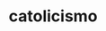# catolicismo
<!DOCTYPE html>
<html lang="pt-BR">
<head>
    <meta charset="UTF-8">
    <meta name="viewport" content="width=device-width, initial-scale=1.0">
    <title>Fé Católica - Portal de Informações</title>
    <script src="https://cdn.tailwindcss.com"></script>
    <style>
        body {
            box-sizing: border-box;
        }
        
        .gradient-bg {
            background: linear-gradient(135deg, #fce7f3 0%, #dbeafe 50%, #fef3c7 100%);
        }
        
        .card-hover {
            transition: all 0.3s ease;
        }
        
        .card-hover:hover {
            transform: translateY(-5px);
            box-shadow: 0 20px 25px -5px rgba(0, 0, 0, 0.1);
        }
        
        .section-active {
            display: block;
        }
        
        .section-hidden {
            display: none;
        }
        
        .nav-active {
            background-color: #fce7f3;
            color: #be185d;
            border-color: #f9a8d4;
        }
        
        @keyframes fadeIn {
            from { opacity: 0; transform: translateY(20px); }
            to { opacity: 1; transform: translateY(0); }
        }
        
        .fade-in {
            animation: fadeIn 0.6s ease-out;
        }
    </style>
</head>
<body class="gradient-bg min-h-full font-serif">
    <!-- Header -->
    <header class="bg-white/80 backdrop-blur-sm shadow-lg sticky top-0 z-50">
        <div class="max-w-6xl mx-auto px-4 py-4">
            <div class="flex items-center justify-between">
                <div class="flex items-center space-x-3">
                    <div class="text-4xl">✝️</div>
                    <div>
                        <h1 class="text-2xl font-bold text-pink-800">Fé Católica</h1>
                        <p class="text-sm text-blue-600">Portal de Informações</p>
                    </div>
                </div>
                <nav class="hidden md:flex space-x-2">
                    <button onclick="showSection('inicio')" class="nav-btn px-4 py-2 rounded-full border-2 border-pink-200 text-pink-700 hover:bg-pink-50 transition-all nav-active" id="nav-inicio">Início</button>
                    <button onclick="showSection('santos')" class="nav-btn px-4 py-2 rounded-full border-2 border-pink-200 text-pink-700 hover:bg-pink-50 transition-all" id="nav-santos">Santos</button>
                    <button onclick="showSection('oracoes')" class="nav-btn px-4 py-2 rounded-full border-2 border-pink-200 text-pink-700 hover:bg-pink-50 transition-all" id="nav-oracoes">Orações</button>
                    <button onclick="showSection('biblia')" class="nav-btn px-4 py-2 rounded-full border-2 border-pink-200 text-pink-700 hover:bg-pink-50 transition-all" id="nav-biblia">Bíblia</button>
                    <button onclick="showSection('simbolos')" class="nav-btn px-4 py-2 rounded-full border-2 border-pink-200 text-pink-700 hover:bg-pink-50 transition-all" id="nav-simbolos">Símbolos</button>
                    <button onclick="showSection('historia')" class="nav-btn px-4 py-2 rounded-full border-2 border-pink-200 text-pink-700 hover:bg-pink-50 transition-all" id="nav-historia">História</button>
                </nav>
            </div>
        </div>
    </header>

    <!-- Mobile Navigation -->
    <div class="md:hidden bg-white/90 backdrop-blur-sm border-b border-pink-200">
        <div class="flex overflow-x-auto px-4 py-2 space-x-2">
            <button onclick="showSection('inicio')" class="nav-btn flex-shrink-0 px-3 py-1 rounded-full border border-pink-200 text-pink-700 text-sm nav-active" id="nav-inicio-mobile">Início</button>
            <button onclick="showSection('santos')" class="nav-btn flex-shrink-0 px-3 py-1 rounded-full border border-pink-200 text-pink-700 text-sm" id="nav-santos-mobile">Santos</button>
            <button onclick="showSection('oracoes')" class="nav-btn flex-shrink-0 px-3 py-1 rounded-full border border-pink-200 text-pink-700 text-sm" id="nav-oracoes-mobile">Orações</button>
            <button onclick="showSection('biblia')" class="nav-btn flex-shrink-0 px-3 py-1 rounded-full border border-pink-200 text-pink-700 text-sm" id="nav-biblia-mobile">Bíblia</button>
            <button onclick="showSection('simbolos')" class="nav-btn flex-shrink-0 px-3 py-1 rounded-full border border-pink-200 text-pink-700 text-sm" id="nav-simbolos-mobile">Símbolos</button>
            <button onclick="showSection('historia')" class="nav-btn flex-shrink-0 px-3 py-1 rounded-full border border-pink-200 text-pink-700 text-sm" id="nav-historia-mobile">História</button>
        </div>
    </div>

    <!-- Main Content -->
    <main class="max-w-6xl mx-auto px-4 py-8">
        
        <!-- Seção Início -->
        <section id="section-inicio" class="section-active fade-in">
            <div class="text-center mb-12">
                <h2 class="text-4xl font-bold text-pink-800 mb-4">Bem-vindos à Fé Católica</h2>
                <p class="text-lg text-blue-700 max-w-3xl mx-auto">Explore a riqueza da tradição católica através de histórias inspiradoras, ensinamentos sagrados e a sabedoria dos santos.</p>
            </div>

            <!-- Cards de Destaque -->
            <div class="grid md:grid-cols-2 lg:grid-cols-3 gap-6 mb-12">
                <div class="bg-white/70 backdrop-blur-sm rounded-2xl p-6 shadow-lg card-hover border border-pink-100">
                    <div class="text-4xl mb-4 text-center">📿</div>
                    <h3 class="text-xl font-bold text-pink-800 mb-3">História da Igreja</h3>
                    <p class="text-blue-700">Descubra os 2000 anos de história da Igreja Católica, desde os apóstolos até os dias atuais.</p>
                </div>
                
                <div class="bg-white/70 backdrop-blur-sm rounded-2xl p-6 shadow-lg card-hover border border-blue-100">
                    <div class="text-4xl mb-4 text-center">⛪</div>
                    <h3 class="text-xl font-bold text-blue-800 mb-3">Sacramentos</h3>
                    <p class="text-pink-700">Os sete sacramentos são sinais visíveis da graça invisível de Deus em nossas vidas.</p>
                </div>
                
                <div class="bg-white/70 backdrop-blur-sm rounded-2xl p-6 shadow-lg card-hover border border-yellow-100">
                    <div class="text-4xl mb-4 text-center">🕊️</div>
                    <h3 class="text-xl font-bold text-yellow-800 mb-3">Espiritualidade</h3>
                    <p class="text-blue-700">Cultive sua vida espiritual através da oração, meditação e contemplação.</p>
                </div>
            </div>

            <!-- Curiosidades -->
            <div class="bg-white/60 backdrop-blur-sm rounded-2xl p-8 shadow-lg border border-pink-100">
                <h3 class="text-2xl font-bold text-pink-800 mb-6 text-center">💡 Curiosidades Católicas</h3>
                <div class="grid md:grid-cols-2 gap-6">
                    <div class="space-y-4">
                        <div class="flex items-start space-x-3">
                            <span class="text-2xl">🌍</span>
                            <div>
                                <h4 class="font-bold text-blue-800">Igreja Universal</h4>
                                <p class="text-sm text-gray-700">A palavra "católica" significa "universal" em grego, representando a missão mundial da Igreja.</p>
                            </div>
                        </div>
                        <div class="flex items-start space-x-3">
                            <span class="text-2xl">📚</span>
                            <div>
                                <h4 class="font-bold text-blue-800">Biblioteca do Vaticano</h4>
                                <p class="text-sm text-gray-700">Possui mais de 1,6 milhão de livros e 80.000 manuscritos antigos.</p>
                            </div>
                        </div>
                    </div>
                    <div class="space-y-4">
                        <div class="flex items-start space-x-3">
                            <span class="text-2xl">🎨</span>
                            <div>
                                <h4 class="font-bold text-blue-800">Arte Sacra</h4>
                                <p class="text-sm text-gray-700">A Igreja foi a maior patrona das artes durante séculos, inspirando obras como a Capela Sistina.</p>
                            </div>
                        </div>
                        <div class="flex items-start space-x-3">
                            <span class="text-2xl">🔔</span>
                            <div>
                                <h4 class="font-bold text-blue-800">Sinos das Igrejas</h4>
                                <p class="text-sm text-gray-700">Tradicionalmente tocam o Angelus três vezes ao dia: 6h, 12h e 18h.</p>
                            </div>
                        </div>
                    </div>
                </div>
            </div>
        </section>

        <!-- Seção Santos -->
        <section id="section-santos" class="section-hidden">
            <div class="text-center mb-8">
                <h2 class="text-4xl font-bold text-pink-800 mb-4">👼 Santos Católicos</h2>
                <p class="text-lg text-blue-700">Conheça a vida e os ensinamentos dos santos que nos inspiram na fé.</p>
            </div>

            <div class="grid md:grid-cols-2 lg:grid-cols-3 gap-6">
                <div class="bg-gradient-to-br from-pink-100 to-rose-200 rounded-2xl p-6 shadow-lg card-hover border-2 border-pink-300">
                    <div class="text-center mb-4">
                        <div class="text-5xl mb-2">🌹</div>
                        <h3 class="text-xl font-bold text-pink-800">Santa Teresinha</h3>
                        <p class="text-sm text-rose-600">Doutora da Igreja</p>
                    </div>
                    <p class="text-sm text-gray-700 mb-4">"Quero passar meu céu fazendo o bem na terra." Conhecida pelo "Pequeno Caminho" de confiança e abandono em Deus.</p>
                    <div class="text-xs text-pink-700">
                        <strong>Festa:</strong> 1º de outubro<br>
                        <strong>Padroeira:</strong> Missões e França
                    </div>
                </div>

                <div class="bg-gradient-to-br from-blue-100 to-indigo-200 rounded-2xl p-6 shadow-lg card-hover border-2 border-blue-300">
                    <div class="text-center mb-4">
                        <div class="text-5xl mb-2">⚔️</div>
                        <h3 class="text-xl font-bold text-blue-800">São Miguel Arcanjo</h3>
                        <p class="text-sm text-indigo-600">Príncipe dos Anjos</p>
                    </div>
                    <p class="text-sm text-gray-700 mb-4">"Quem como Deus?" Defensor contra o mal e protetor da Igreja. Líder dos exércitos celestiais.</p>
                    <div class="text-xs text-blue-700">
                        <strong>Festa:</strong> 29 de setembro<br>
                        <strong>Padroeiro:</strong> Policiais e militares
                    </div>
                </div>

                <div class="bg-gradient-to-br from-yellow-100 to-amber-200 rounded-2xl p-6 shadow-lg card-hover border-2 border-yellow-300">
                    <div class="text-center mb-4">
                        <div class="text-5xl mb-2">🕊️</div>
                        <h3 class="text-xl font-bold text-yellow-800">São Francisco</h3>
                        <p class="text-sm text-amber-600">de Assis</p>
                    </div>
                    <p class="text-sm text-gray-700 mb-4">Fundador dos franciscanos, amante da natureza e da pobreza evangélica. Recebeu os estigmas de Cristo.</p>
                    <div class="text-xs text-yellow-700">
                        <strong>Festa:</strong> 4 de outubro<br>
                        <strong>Padroeiro:</strong> Ecologia e animais
                    </div>
                </div>

                <div class="bg-gradient-to-br from-purple-100 to-violet-200 rounded-2xl p-6 shadow-lg card-hover border-2 border-purple-300">
                    <div class="text-center mb-4">
                        <div class="text-5xl mb-2">💙</div>
                        <h3 class="text-xl font-bold text-purple-800">Nossa Senhora</h3>
                        <p class="text-sm text-violet-600">Aparecida</p>
                    </div>
                    <p class="text-sm text-gray-700 mb-4">Padroeira do Brasil, encontrada por pescadores no Rio Paraíba em 1717. Símbolo de fé e proteção maternal.</p>
                    <div class="text-xs text-purple-700">
                        <strong>Festa:</strong> 12 de outubro<br>
                        <strong>Padroeira:</strong> Brasil
                    </div>
                </div>

                <div class="bg-gradient-to-br from-green-100 to-emerald-200 rounded-2xl p-6 shadow-lg card-hover border-2 border-green-300">
                    <div class="text-center mb-4">
                        <div class="text-5xl mb-2">📖</div>
                        <h3 class="text-xl font-bold text-green-800">Santo Agostinho</h3>
                        <p class="text-sm text-emerald-600">Doutor da Igreja</p>
                    </div>
                    <p class="text-sm text-gray-700 mb-4">"Fizeste-nos para Ti, e inquieto está nosso coração enquanto não repousa em Ti." Grande teólogo e filósofo.</p>
                    <div class="text-xs text-green-700">
                        <strong>Festa:</strong> 28 de agosto<br>
                        <strong>Padroeiro:</strong> Teólogos
                    </div>
                </div>

                <div class="bg-gradient-to-br from-orange-100 to-red-200 rounded-2xl p-6 shadow-lg card-hover border-2 border-orange-300">
                    <div class="text-center mb-4">
                        <div class="text-5xl mb-2">🌟</div>
                        <h3 class="text-xl font-bold text-orange-800">São José</h3>
                        <p class="text-sm text-red-600">Esposo de Maria</p>
                    </div>
                    <p class="text-sm text-gray-700 mb-4">Pai adotivo de Jesus, modelo de pai e trabalhador. Homem justo e obediente à vontade de Deus.</p>
                    <div class="text-xs text-orange-700">
                        <strong>Festa:</strong> 19 de março<br>
                        <strong>Padroeiro:</strong> Trabalhadores e pais
                    </div>
                </div>

                <div class="bg-gradient-to-br from-teal-100 to-cyan-200 rounded-2xl p-6 shadow-lg card-hover border-2 border-teal-300">
                    <div class="text-center mb-4">
                        <div class="text-5xl mb-2">🎭</div>
                        <h3 class="text-xl font-bold text-teal-800">Santa Rita</h3>
                        <p class="text-sm text-cyan-600">das Causas Impossíveis</p>
                    </div>
                    <p class="text-sm text-gray-700 mb-4">Conhecida pelos milagres e intercessão em casos difíceis. Viveu com paciência os sofrimentos conjugais.</p>
                    <div class="text-xs text-teal-700">
                        <strong>Festa:</strong> 22 de maio<br>
                        <strong>Padroeira:</strong> Causas impossíveis
                    </div>
                </div>

                <div class="bg-gradient-to-br from-rose-100 to-pink-200 rounded-2xl p-6 shadow-lg card-hover border-2 border-rose-300">
                    <div class="text-center mb-4">
                        <div class="text-5xl mb-2">⚡</div>
                        <h3 class="text-xl font-bold text-rose-800">Santa Bárbara</h3>
                        <p class="text-sm text-pink-600">Virgem e Mártir</p>
                    </div>
                    <p class="text-sm text-gray-700 mb-4">Mártir cristã que enfrentou a perseguição do próprio pai. Protetora contra raios e tempestades.</p>
                    <div class="text-xs text-rose-700">
                        <strong>Festa:</strong> 4 de dezembro<br>
                        <strong>Padroeira:</strong> Bombeiros e mineiros
                    </div>
                </div>

                <div class="bg-gradient-to-br from-lime-100 to-green-200 rounded-2xl p-6 shadow-lg card-hover border-2 border-lime-300">
                    <div class="text-center mb-4">
                        <div class="text-5xl mb-2">🐺</div>
                        <h3 class="text-xl font-bold text-lime-800">São Francisco</h3>
                        <p class="text-sm text-green-600">de Sales</p>
                    </div>
                    <p class="text-sm text-gray-700 mb-4">Doutor da Igreja, conhecido pela gentileza e paciência. Escreveu sobre a vida devota para leigos.</p>
                    <div class="text-xs text-lime-700">
                        <strong>Festa:</strong> 24 de janeiro<br>
                        <strong>Padroeiro:</strong> Escritores e jornalistas
                    </div>
                </div>

                <div class="bg-gradient-to-br from-indigo-100 to-purple-200 rounded-2xl p-6 shadow-lg card-hover border-2 border-indigo-300">
                    <div class="text-center mb-4">
                        <div class="text-5xl mb-2">🌺</div>
                        <h3 class="text-xl font-bold text-indigo-800">Santa Clara</h3>
                        <p class="text-sm text-purple-600">de Assis</p>
                    </div>
                    <p class="text-sm text-gray-700 mb-4">Fundadora das Clarissas, seguiu o exemplo de São Francisco na pobreza e contemplação.</p>
                    <div class="text-xs text-indigo-700">
                        <strong>Festa:</strong> 11 de agosto<br>
                        <strong>Padroeira:</strong> Televisão e bordadeiras
                    </div>
                </div>

                <div class="bg-gradient-to-br from-fuchsia-100 to-pink-200 rounded-2xl p-6 shadow-lg card-hover border-2 border-fuchsia-300">
                    <div class="text-center mb-4">
                        <div class="text-5xl mb-2">🏥</div>
                        <h3 class="text-xl font-bold text-fuchsia-800">São Camilo</h3>
                        <p class="text-sm text-pink-600">de Lellis</p>
                    </div>
                    <p class="text-sm text-gray-700 mb-4">Fundador dos Camilos, dedicou-se ao cuidado dos enfermos. Reformou a assistência hospitalar.</p>
                    <div class="text-xs text-fuchsia-700">
                        <strong>Festa:</strong> 14 de julho<br>
                        <strong>Padroeiro:</strong> Enfermeiros e hospitais
                    </div>
                </div>

                <div class="bg-gradient-to-br from-sky-100 to-blue-200 rounded-2xl p-6 shadow-lg card-hover border-2 border-sky-300">
                    <div class="text-center mb-4">
                        <div class="text-5xl mb-2">🎵</div>
                        <h3 class="text-xl font-bold text-sky-800">Santa Cecília</h3>
                        <p class="text-sm text-blue-600">Virgem e Mártir</p>
                    </div>
                    <p class="text-sm text-gray-700 mb-4">Mártir romana que cantava para Deus mesmo durante o martírio. Símbolo da música sacra.</p>
                    <div class="text-xs text-sky-700">
                        <strong>Festa:</strong> 22 de novembro<br>
                        <strong>Padroeira:</strong> Músicos e cantores
                    </div>
                </div>
            </div>
        </section>

        <!-- Seção Orações -->
        <section id="section-oracoes" class="section-hidden">
            <div class="text-center mb-8">
                <h2 class="text-4xl font-bold text-pink-800 mb-4">🙏 Orações Católicas</h2>
                <p class="text-lg text-blue-700">Fortaleça sua fé através da oração, diálogo íntimo com Deus.</p>
            </div>

            <div class="grid md:grid-cols-2 gap-6">
                <div class="bg-gradient-to-br from-pink-100 to-rose-200 rounded-2xl p-6 shadow-lg border-2 border-pink-300">
                    <h3 class="text-xl font-bold text-pink-800 mb-4 flex items-center">
                        <span class="text-2xl mr-2">✝️</span>
                        Pai Nosso
                    </h3>
                    <div class="text-gray-700 leading-relaxed">
                        <p class="mb-2">Pai nosso que estais nos céus,</p>
                        <p class="mb-2">santificado seja o vosso nome;</p>
                        <p class="mb-2">venha a nós o vosso reino;</p>
                        <p class="mb-2">seja feita a vossa vontade</p>
                        <p class="mb-2">assim na terra como no céu.</p>
                        <p class="mb-2">O pão nosso de cada dia nos dai hoje;</p>
                        <p class="mb-2">perdoai-nos as nossas ofensas,</p>
                        <p class="mb-2">assim como nós perdoamos</p>
                        <p class="mb-2">a quem nos tem ofendido;</p>
                        <p class="mb-2">e não nos deixeis cair em tentação,</p>
                        <p>mas livrai-nos do mal. Amém.</p>
                    </div>
                </div>

                <div class="bg-gradient-to-br from-blue-100 to-indigo-200 rounded-2xl p-6 shadow-lg border-2 border-blue-300">
                    <h3 class="text-xl font-bold text-blue-800 mb-4 flex items-center">
                        <span class="text-2xl mr-2">🌹</span>
                        Ave Maria
                    </h3>
                    <div class="text-gray-700 leading-relaxed">
                        <p class="mb-2">Ave Maria, cheia de graça,</p>
                        <p class="mb-2">o Senhor é convosco;</p>
                        <p class="mb-2">bendita sois vós entre as mulheres,</p>
                        <p class="mb-2">e bendito é o fruto do vosso ventre, Jesus.</p>
                        <p class="mb-2">Santa Maria, Mãe de Deus,</p>
                        <p class="mb-2">rogai por nós, pecadores,</p>
                        <p>agora e na hora da nossa morte. Amém.</p>
                    </div>
                </div>

                <div class="bg-gradient-to-br from-yellow-100 to-amber-200 rounded-2xl p-6 shadow-lg border-2 border-yellow-300">
                    <h3 class="text-xl font-bold text-yellow-800 mb-4 flex items-center">
                        <span class="text-2xl mr-2">👼</span>
                        Anjo da Guarda
                    </h3>
                    <div class="text-gray-700 leading-relaxed">
                        <p class="mb-2">Santo Anjo do Senhor,</p>
                        <p class="mb-2">meu zeloso guardador,</p>
                        <p class="mb-2">se a ti me confiou</p>
                        <p class="mb-2">a piedade divina,</p>
                        <p class="mb-2">sempre me rege, me guarda,</p>
                        <p class="mb-2">me governa e me ilumina.</p>
                        <p>Amém.</p>
                    </div>
                </div>

                <div class="bg-gradient-to-br from-purple-100 to-violet-200 rounded-2xl p-6 shadow-lg border-2 border-purple-300">
                    <h3 class="text-xl font-bold text-purple-800 mb-4 flex items-center">
                        <span class="text-2xl mr-2">⚔️</span>
                        São Miguel Arcanjo
                    </h3>
                    <div class="text-gray-700 leading-relaxed">
                        <p class="mb-2">São Miguel Arcanjo,</p>
                        <p class="mb-2">defendei-nos no combate,</p>
                        <p class="mb-2">sede o nosso refúgio</p>
                        <p class="mb-2">contra as maldades e ciladas do demônio.</p>
                        <p class="mb-2">Que Deus o repreenda, instantemente o pedimos;</p>
                        <p class="mb-2">e vós, Príncipe da milícia celeste,</p>
                        <p class="mb-2">pelo divino poder,</p>
                        <p>precipitai no inferno a Satanás</p>
                        <p>e aos outros espíritos malignos</p>
                        <p>que andam pelo mundo</p>
                        <p>para a perdição das almas. Amém.</p>
                    </div>
                </div>

                <div class="bg-gradient-to-br from-green-100 to-emerald-200 rounded-2xl p-6 shadow-lg border-2 border-green-300">
                    <h3 class="text-xl font-bold text-green-800 mb-4 flex items-center">
                        <span class="text-2xl mr-2">📿</span>
                        Glória ao Pai
                    </h3>
                    <div class="text-gray-700 leading-relaxed">
                        <p class="mb-2">Glória ao Pai, ao Filho</p>
                        <p class="mb-2">e ao Espírito Santo.</p>
                        <p class="mb-2">Como era no princípio,</p>
                        <p class="mb-2">agora e sempre,</p>
                        <p>pelos séculos dos séculos. Amém.</p>
                    </div>
                </div>

                <div class="bg-gradient-to-br from-orange-100 to-red-200 rounded-2xl p-6 shadow-lg border-2 border-orange-300">
                    <h3 class="text-xl font-bold text-orange-800 mb-4 flex items-center">
                        <span class="text-2xl mr-2">🕊️</span>
                        Vem, Espírito Santo
                    </h3>
                    <div class="text-gray-700 leading-relaxed">
                        <p class="mb-2">Vem, Espírito Santo,</p>
                        <p class="mb-2">enchei os corações dos vossos fiéis</p>
                        <p class="mb-2">e acendei neles o fogo do vosso amor.</p>
                        <p class="mb-2">Enviai o vosso Espírito</p>
                        <p class="mb-2">e tudo será criado,</p>
                        <p>e renovareis a face da terra.</p>
                    </div>
                </div>

                <div class="bg-gradient-to-br from-teal-100 to-cyan-200 rounded-2xl p-6 shadow-lg border-2 border-teal-300">
                    <h3 class="text-xl font-bold text-teal-800 mb-4 flex items-center">
                        <span class="text-2xl mr-2">🌟</span>
                        Salve Rainha
                    </h3>
                    <div class="text-gray-700 leading-relaxed">
                        <p class="mb-2">Salve, Rainha, Mãe de misericórdia,</p>
                        <p class="mb-2">vida, doçura e esperança nossa, salve!</p>
                        <p class="mb-2">A vós bradamos, os degredados</p>
                        <p class="mb-2">filhos de Eva;</p>
                        <p class="mb-2">a vós suspiramos, gemendo e chorando</p>
                        <p class="mb-2">neste vale de lágrimas.</p>
                        <p class="mb-2">Eia, pois, advogada nossa,</p>
                        <p>esses vossos olhos misericordiosos</p>
                        <p>a nós volvei.</p>
                    </div>
                </div>

                <div class="bg-gradient-to-br from-rose-100 to-pink-200 rounded-2xl p-6 shadow-lg border-2 border-rose-300">
                    <h3 class="text-xl font-bold text-rose-800 mb-4 flex items-center">
                        <span class="text-2xl mr-2">🙏</span>
                        Oração de São Francisco
                    </h3>
                    <div class="text-gray-700 leading-relaxed">
                        <p class="mb-2">Senhor, fazei-me instrumento</p>
                        <p class="mb-2">da vossa paz.</p>
                        <p class="mb-2">Onde houver ódio, que eu leve o amor;</p>
                        <p class="mb-2">onde houver ofensa, que eu leve o perdão;</p>
                        <p class="mb-2">onde houver discórdia, que eu leve a união;</p>
                        <p class="mb-2">onde houver dúvida, que eu leve a fé;</p>
                        <p class="mb-2">onde houver erro, que eu leve a verdade;</p>
                        <p>onde houver desespero, que eu leve a esperança.</p>
                    </div>
                </div>

                <div class="bg-gradient-to-br from-lime-100 to-green-200 rounded-2xl p-6 shadow-lg border-2 border-lime-300">
                    <h3 class="text-xl font-bold text-lime-800 mb-4 flex items-center">
                        <span class="text-2xl mr-2">💒</span>
                        Angelus
                    </h3>
                    <div class="text-gray-700 leading-relaxed">
                        <p class="mb-2">O Anjo do Senhor anunciou a Maria</p>
                        <p class="mb-2">e ela concebeu do Espírito Santo.</p>
                        <p class="mb-2 italic">Ave Maria...</p>
                        <p class="mb-2">Eis aqui a serva do Senhor,</p>
                        <p class="mb-2">faça-se em mim segundo a vossa palavra.</p>
                        <p class="mb-2 italic">Ave Maria...</p>
                        <p class="mb-2">E o Verbo se fez carne</p>
                        <p class="mb-2">e habitou entre nós.</p>
                        <p class="italic">Ave Maria...</p>
                    </div>
                </div>

                <div class="bg-gradient-to-br from-indigo-100 to-purple-200 rounded-2xl p-6 shadow-lg border-2 border-indigo-300">
                    <h3 class="text-xl font-bold text-indigo-800 mb-4 flex items-center">
                        <span class="text-2xl mr-2">❤️</span>
                        Ato de Contrição
                    </h3>
                    <div class="text-gray-700 leading-relaxed">
                        <p class="mb-2">Meu Deus, eu me arrependo</p>
                        <p class="mb-2">de todo o coração</p>
                        <p class="mb-2">de vos ter ofendido,</p>
                        <p class="mb-2">porque sois infinitamente bom</p>
                        <p class="mb-2">e amável,</p>
                        <p class="mb-2">e o pecado vos desagrada.</p>
                        <p class="mb-2">Proponho firmemente,</p>
                        <p class="mb-2">com o auxílio da vossa graça,</p>
                        <p>nunca mais vos ofender</p>
                        <p>e fugir das ocasiões de pecado.</p>
                    </div>
                </div>

                <div class="bg-gradient-to-br from-fuchsia-100 to-pink-200 rounded-2xl p-6 shadow-lg border-2 border-fuchsia-300">
                    <h3 class="text-xl font-bold text-fuchsia-800 mb-4 flex items-center">
                        <span class="text-2xl mr-2">🌅</span>
                        Oração da Manhã
                    </h3>
                    <div class="text-gray-700 leading-relaxed">
                        <p class="mb-2">Meu Deus, eu vos ofereço</p>
                        <p class="mb-2">todas as orações, obras,</p>
                        <p class="mb-2">alegrias e sofrimentos</p>
                        <p class="mb-2">deste dia,</p>
                        <p class="mb-2">em união com o Sagrado Coração</p>
                        <p class="mb-2">de Jesus,</p>
                        <p class="mb-2">pelas intenções</p>
                        <p>do Imaculado Coração de Maria.</p>
                    </div>
                </div>
            </div>
        </section>

        <!-- Seção Bíblia -->
        <section id="section-biblia" class="section-hidden">
            <div class="text-center mb-8">
                <h2 class="text-4xl font-bold text-pink-800 mb-4">📖 Sagradas Escrituras</h2>
                <p class="text-lg text-blue-700">Explore passagens bíblicas e histórias que iluminam nossa fé.</p>
            </div>

            <div class="space-y-6">
                <div class="bg-white/70 backdrop-blur-sm rounded-2xl p-6 shadow-lg border border-pink-100">
                    <h3 class="text-xl font-bold text-pink-800 mb-4">✨ Passagens Inspiradoras</h3>
                    <div class="grid md:grid-cols-2 gap-6">
                        <div class="bg-pink-50/50 rounded-lg p-4">
                            <h4 class="font-bold text-blue-800 mb-2">João 3:16</h4>
                            <p class="text-gray-700 italic mb-2">"Porque Deus amou o mundo de tal maneira que deu o seu Filho unigênito, para que todo aquele que nele crê não pereça, mas tenha a vida eterna."</p>
                            <p class="text-xs text-blue-600">O amor incondicional de Deus pela humanidade</p>
                        </div>
                        <div class="bg-blue-50/50 rounded-lg p-4">
                            <h4 class="font-bold text-pink-800 mb-2">Salmo 23:1</h4>
                            <p class="text-gray-700 italic mb-2">"O Senhor é o meu pastor; nada me faltará."</p>
                            <p class="text-xs text-pink-600">Confiança na providência divina</p>
                        </div>
                        <div class="bg-yellow-50/50 rounded-lg p-4">
                            <h4 class="font-bold text-yellow-800 mb-2">Mateus 5:8</h4>
                            <p class="text-gray-700 italic mb-2">"Bem-aventurados os limpos de coração, porque eles verão a Deus."</p>
                            <p class="text-xs text-yellow-600">A pureza como caminho para Deus</p>
                        </div>
                        <div class="bg-pink-50/50 rounded-lg p-4">
                            <h4 class="font-bold text-blue-800 mb-2">1 Coríntios 13:13</h4>
                            <p class="text-gray-700 italic mb-2">"Agora, pois, permanecem a fé, a esperança e o amor, estes três; mas o maior destes é o amor."</p>
                            <p class="text-xs text-blue-600">As virtudes teologais</p>
                        </div>
                    </div>
                </div>

                <div class="bg-white/70 backdrop-blur-sm rounded-2xl p-6 shadow-lg border border-blue-100">
                    <h3 class="text-xl font-bold text-blue-800 mb-4">📚 Histórias Bíblicas</h3>
                    <div class="space-y-4">
                        <div class="border-l-4 border-pink-300 pl-4">
                            <h4 class="font-bold text-pink-800">🌊 Noé e a Arca</h4>
                            <p class="text-sm text-gray-700">Deus escolheu Noé, homem justo, para salvar a humanidade e os animais do dilúvio. A arca representa a salvação divina e a nova aliança com a humanidade.</p>
                        </div>
                        <div class="border-l-4 border-blue-300 pl-4">
                            <h4 class="font-bold text-blue-800">⭐ O Nascimento de Jesus</h4>
                            <p class="text-sm text-gray-700">Em Belém, Maria deu à luz Jesus, o Salvador. Os anjos anunciaram aos pastores, e os magos seguiram a estrela. Deus se fez homem para nossa salvação.</p>
                        </div>
                        <div class="border-l-4 border-yellow-300 pl-4">
                            <h4 class="font-bold text-yellow-800">🍞 Multiplicação dos Pães</h4>
                            <p class="text-sm text-gray-700">Jesus alimentou cinco mil pessoas com apenas cinco pães e dois peixes, demonstrando seu poder divino e cuidado pelos necessitados.</p>
                        </div>
                        <div class="border-l-4 border-pink-300 pl-4">
                            <h4 class="font-bold text-pink-800">🌅 A Ressurreição</h4>
                            <p class="text-sm text-gray-700">No terceiro dia após sua morte, Jesus ressuscitou, vencendo a morte e abrindo as portas do céu para toda a humanidade.</p>
                        </div>
                    </div>
                </div>
            </div>
        </section>

        <!-- Seção Símbolos -->
        <section id="section-simbolos" class="section-hidden">
            <div class="text-center mb-8">
                <h2 class="text-4xl font-bold text-pink-800 mb-4">🔯 Símbolos Católicos</h2>
                <p class="text-lg text-blue-700">Descubra o significado dos símbolos sagrados da nossa fé.</p>
            </div>

            <div class="grid md:grid-cols-2 lg:grid-cols-3 gap-6">
                <div class="bg-gradient-to-br from-pink-100 to-rose-200 rounded-2xl p-6 shadow-lg card-hover border-2 border-pink-300">
                    <div class="text-center mb-4">
                        <svg class="w-16 h-16 mx-auto text-pink-600" fill="currentColor" viewBox="0 0 24 24">
                            <path d="M12 2L13.09 8.26L20 9L13.09 9.74L12 16L10.91 9.74L4 9L10.91 8.26L12 2Z"/>
                            <path d="M12 8L12.5 10.5L15 11L12.5 11.5L12 14L11.5 11.5L9 11L11.5 10.5L12 8Z"/>
                        </svg>
                        <h3 class="text-lg font-bold text-pink-800 mt-2">Cruz</h3>
                    </div>
                    <p class="text-sm text-gray-700 text-center">Símbolo principal do cristianismo, representa o sacrifício de Jesus pela humanidade e nossa redenção.</p>
                </div>

                <div class="bg-gradient-to-br from-blue-100 to-indigo-200 rounded-2xl p-6 shadow-lg card-hover border-2 border-blue-300">
                    <div class="text-center mb-4">
                        <svg class="w-16 h-16 mx-auto text-blue-600" fill="currentColor" viewBox="0 0 24 24">
                            <path d="M12 2C13.1 2 14 2.9 14 4C14 5.1 13.1 6 12 6C10.9 6 10 5.1 10 4C10 2.9 10.9 2 12 2ZM21 9V7L15 1L9 7V9C9 10.1 9.9 11 11 11V22H13V11C14.1 11 15 10.1 15 9Z"/>
                        </svg>
                        <h3 class="text-lg font-bold text-blue-800 mt-2">Cálice</h3>
                    </div>
                    <p class="text-sm text-gray-700 text-center">Usado na Eucaristia, contém o vinho consagrado que se torna o Sangue de Cristo durante a Missa.</p>
                </div>

                <div class="bg-gradient-to-br from-yellow-100 to-amber-200 rounded-2xl p-6 shadow-lg card-hover border-2 border-yellow-300">
                    <div class="text-center mb-4">
                        <svg class="w-16 h-16 mx-auto text-yellow-600" fill="currentColor" viewBox="0 0 24 24">
                            <path d="M12 2L15.09 8.26L22 9.27L17 14.14L18.18 21.02L12 17.77L5.82 21.02L7 14.14L2 9.27L8.91 8.26L12 2Z"/>
                        </svg>
                        <h3 class="text-lg font-bold text-yellow-800 mt-2">Estrela</h3>
                    </div>
                    <p class="text-sm text-gray-700 text-center">Representa a luz de Cristo e a estrela de Belém que guiou os Reis Magos até o Menino Jesus.</p>
                </div>

                <div class="bg-gradient-to-br from-purple-100 to-violet-200 rounded-2xl p-6 shadow-lg card-hover border-2 border-purple-300">
                    <div class="text-center mb-4">
                        <svg class="w-16 h-16 mx-auto text-purple-600" fill="currentColor" viewBox="0 0 24 24">
                            <path d="M12 21.35L10.55 20.03C5.4 15.36 2 12.27 2 8.5C2 5.41 4.42 3 7.5 3C9.24 3 10.91 3.81 12 5.08C13.09 3.81 14.76 3 16.5 3C19.58 3 22 5.41 22 8.5C22 12.27 18.6 15.36 13.45 20.03L12 21.35Z"/>
                        </svg>
                        <h3 class="text-lg font-bold text-purple-800 mt-2">Sagrado Coração</h3>
                    </div>
                    <p class="text-sm text-gray-700 text-center">Representa o amor infinito de Jesus pela humanidade e sua misericórdia sem limites.</p>
                </div>

                <div class="bg-gradient-to-br from-green-100 to-emerald-200 rounded-2xl p-6 shadow-lg card-hover border-2 border-green-300">
                    <div class="text-center mb-4">
                        <svg class="w-16 h-16 mx-auto text-green-600" fill="currentColor" viewBox="0 0 24 24">
                            <path d="M12 2C6.48 2 2 6.48 2 12S6.48 22 12 22 22 17.52 22 12 17.52 2 12 2ZM12 20C7.59 20 4 16.41 4 12S7.59 4 12 4 20 7.59 20 12 16.41 20 12 20ZM12 6C8.69 6 6 8.69 6 12S8.69 18 12 18 18 15.31 18 12 15.31 6 12 6Z"/>
                        </svg>
                        <h3 class="text-lg font-bold text-green-800 mt-2">Peixe (Ictus)</h3>
                    </div>
                    <p class="text-sm text-gray-700 text-center">Símbolo dos primeiros cristãos. Em grego, forma o acróstico "Jesus Cristo, Filho de Deus, Salvador".</p>
                </div>

                <div class="bg-gradient-to-br from-orange-100 to-red-200 rounded-2xl p-6 shadow-lg card-hover border-2 border-orange-300">
                    <div class="text-center mb-4">
                        <svg class="w-16 h-16 mx-auto text-orange-600" fill="currentColor" viewBox="0 0 24 24">
                            <path d="M9 2V8H7V10H9V14C9 15.1 9.9 16 11 16H13C14.1 16 15 15.1 15 14V10H17V8H15V2H9ZM11 4H13V8H11V4ZM11 10H13V14H11V10ZM5 18V20H19V18H5Z"/>
                        </svg>
                        <h3 class="text-lg font-bold text-orange-800 mt-2">Vela</h3>
                    </div>
                    <p class="text-sm text-gray-700 text-center">Simboliza a luz de Cristo, a oração que se eleva a Deus e a presença do Espírito Santo.</p>
                </div>

                <div class="bg-gradient-to-br from-teal-100 to-cyan-200 rounded-2xl p-6 shadow-lg card-hover border-2 border-teal-300">
                    <div class="text-center mb-4">
                        <div class="text-5xl mb-2">🕊️</div>
                        <h3 class="text-lg font-bold text-teal-800 mt-2">Pomba</h3>
                    </div>
                    <p class="text-sm text-gray-700 text-center">Representa o Espírito Santo, a paz divina e a pureza. Apareceu no batismo de Jesus.</p>
                </div>

                <div class="bg-gradient-to-br from-rose-100 to-pink-200 rounded-2xl p-6 shadow-lg card-hover border-2 border-rose-300">
                    <div class="text-center mb-4">
                        <div class="text-5xl mb-2">🍞</div>
                        <h3 class="text-lg font-bold text-rose-800 mt-2">Pão</h3>
                    </div>
                    <p class="text-sm text-gray-700 text-center">Símbolo da Eucaristia, representa o Corpo de Cristo e o alimento espiritual da alma.</p>
                </div>

                <div class="bg-gradient-to-br from-lime-100 to-green-200 rounded-2xl p-6 shadow-lg card-hover border-2 border-lime-300">
                    <div class="text-center mb-4">
                        <div class="text-5xl mb-2">🍇</div>
                        <h3 class="text-lg font-bold text-lime-800 mt-2">Uva/Vinho</h3>
                    </div>
                    <p class="text-sm text-gray-700 text-center">Representa o Sangue de Cristo na Eucaristia. Jesus disse: "Eu sou a videira verdadeira".</p>
                </div>

                <div class="bg-gradient-to-br from-indigo-100 to-purple-200 rounded-2xl p-6 shadow-lg card-hover border-2 border-indigo-300">
                    <div class="text-center mb-4">
                        <div class="text-5xl mb-2">🌿</div>
                        <h3 class="text-lg font-bold text-indigo-800 mt-2">Ramo de Oliveira</h3>
                    </div>
                    <p class="text-sm text-gray-700 text-center">Símbolo da paz e reconciliação com Deus. Usado no Domingo de Ramos.</p>
                </div>

                <div class="bg-gradient-to-br from-fuchsia-100 to-pink-200 rounded-2xl p-6 shadow-lg card-hover border-2 border-fuchsia-300">
                    <div class="text-center mb-4">
                        <div class="text-5xl mb-2">⚓</div>
                        <h3 class="text-lg font-bold text-fuchsia-800 mt-2">Âncora</h3>
                    </div>
                    <p class="text-sm text-gray-700 text-center">Representa a esperança cristã e a firmeza da fé. Símbolo dos primeiros cristãos.</p>
                </div>

                <div class="bg-gradient-to-br from-sky-100 to-blue-200 rounded-2xl p-6 shadow-lg card-hover border-2 border-sky-300">
                    <div class="text-center mb-4">
                        <div class="text-5xl mb-2">🐑</div>
                        <h3 class="text-lg font-bold text-sky-800 mt-2">Cordeiro</h3>
                    </div>
                    <p class="text-sm text-gray-700 text-center">Representa Jesus como "Cordeiro de Deus" que tira o pecado do mundo.</p>
                </div>

                <div class="bg-gradient-to-br from-emerald-100 to-teal-200 rounded-2xl p-6 shadow-lg card-hover border-2 border-emerald-300">
                    <div class="text-center mb-4">
                        <div class="text-5xl mb-2">🌹</div>
                        <h3 class="text-lg font-bold text-emerald-800 mt-2">Rosa</h3>
                    </div>
                    <p class="text-sm text-gray-700 text-center">Símbolo de Nossa Senhora, especialmente como "Rosa Mística". Representa pureza e amor.</p>
                </div>

                <div class="bg-gradient-to-br from-violet-100 to-purple-200 rounded-2xl p-6 shadow-lg card-hover border-2 border-violet-300">
                    <div class="text-center mb-4">
                        <div class="text-5xl mb-2">👑</div>
                        <h3 class="text-lg font-bold text-violet-800 mt-2">Coroa</h3>
                    </div>
                    <p class="text-sm text-gray-700 text-center">Representa a realeza de Cristo e a coroa de glória dos santos no céu.</p>
                </div>

                <div class="bg-gradient-to-br from-amber-100 to-yellow-200 rounded-2xl p-6 shadow-lg card-hover border-2 border-amber-300">
                    <div class="text-center mb-4">
                        <div class="text-5xl mb-2">🔔</div>
                        <h3 class="text-lg font-bold text-amber-800 mt-2">Sino</h3>
                    </div>
                    <p class="text-sm text-gray-700 text-center">Chama os fiéis à oração e anuncia momentos sagrados. Voz que ecoa a Palavra de Deus.</p>
                </div>

                <div class="bg-gradient-to-br from-red-100 to-rose-200 rounded-2xl p-6 shadow-lg card-hover border-2 border-red-300">
                    <div class="text-center mb-4">
                        <div class="text-5xl mb-2">🔥</div>
                        <h3 class="text-lg font-bold text-red-800 mt-2">Fogo</h3>
                    </div>
                    <p class="text-sm text-gray-700 text-center">Representa o Espírito Santo em Pentecostes e o amor ardente de Deus por nós.</p>
                </div>
            </div>

            <div class="mt-8 bg-white/60 backdrop-blur-sm rounded-2xl p-6 shadow-lg border border-pink-100">
                <h3 class="text-xl font-bold text-pink-800 mb-4 text-center">🎨 Cores Litúrgicas</h3>
                <div class="grid md:grid-cols-2 lg:grid-cols-4 gap-4">
                    <div class="text-center">
                        <div class="w-12 h-12 bg-white border-4 border-gray-300 rounded-full mx-auto mb-2"></div>
                        <h4 class="font-bold text-gray-700">Branco</h4>
                        <p class="text-xs text-gray-600">Natal, Páscoa, festas de Nossa Senhora</p>
                    </div>
                    <div class="text-center">
                        <div class="w-12 h-12 bg-red-600 rounded-full mx-auto mb-2"></div>
                        <h4 class="font-bold text-red-700">Vermelho</h4>
                        <p class="text-xs text-gray-600">Pentecostes, festas dos mártires</p>
                    </div>
                    <div class="text-center">
                        <div class="w-12 h-12 bg-green-600 rounded-full mx-auto mb-2"></div>
                        <h4 class="font-bold text-green-700">Verde</h4>
                        <p class="text-xs text-gray-600">Tempo Comum, esperança</p>
                    </div>
                    <div class="text-center">
                        <div class="w-12 h-12 bg-purple-600 rounded-full mx-auto mb-2"></div>
                        <h4 class="font-bold text-purple-700">Roxo</h4>
                        <p class="text-xs text-gray-600">Advento, Quaresma, penitência</p>
                    </div>
                </div>
            </div>
        </section>

        <!-- Seção História -->
        <section id="section-historia" class="section-hidden">
            <div class="text-center mb-8">
                <h2 class="text-4xl font-bold text-pink-800 mb-4">📜 História da Igreja</h2>
                <p class="text-lg text-blue-700">Conheça os marcos históricos da Igreja Católica através dos séculos.</p>
            </div>

            <div class="space-y-8">
                <!-- Linha do Tempo -->
                <div class="bg-gradient-to-r from-pink-100 via-blue-100 to-yellow-100 rounded-2xl p-8 shadow-lg border-2 border-pink-300">
                    <h3 class="text-2xl font-bold text-pink-800 mb-6 text-center">⏰ Linha do Tempo</h3>
                    
                    <div class="space-y-6">
                        <div class="flex items-start space-x-4 bg-white/60 rounded-lg p-4 border-l-4 border-red-400">
                            <div class="bg-red-500 text-white rounded-full w-12 h-12 flex items-center justify-center font-bold text-sm">33</div>
                            <div>
                                <h4 class="font-bold text-red-800">Pentecostes - Nascimento da Igreja</h4>
                                <p class="text-sm text-gray-700">O Espírito Santo desce sobre os apóstolos. Pedro prega e 3.000 pessoas se convertem. Início da Igreja primitiva.</p>
                            </div>
                        </div>

                        <div class="flex items-start space-x-4 bg-white/60 rounded-lg p-4 border-l-4 border-orange-400">
                            <div class="bg-orange-500 text-white rounded-full w-12 h-12 flex items-center justify-center font-bold text-sm">64</div>
                            <div>
                                <h4 class="font-bold text-orange-800">Perseguição de Nero</h4>
                                <p class="text-sm text-gray-700">Primeira grande perseguição aos cristãos. Martírio de São Pedro e São Paulo em Roma.</p>
                            </div>
                        </div>

                        <div class="flex items-start space-x-4 bg-white/60 rounded-lg p-4 border-l-4 border-yellow-400">
                            <div class="bg-yellow-600 text-white rounded-full w-12 h-12 flex items-center justify-center font-bold text-sm">313</div>
                            <div>
                                <h4 class="font-bold text-yellow-800">Édito de Milão</h4>
                                <p class="text-sm text-gray-700">Imperador Constantino legaliza o cristianismo no Império Romano. Fim das perseguições oficiais.</p>
                            </div>
                        </div>

                        <div class="flex items-start space-x-4 bg-white/60 rounded-lg p-4 border-l-4 border-green-400">
                            <div class="bg-green-600 text-white rounded-full w-12 h-12 flex items-center justify-center font-bold text-sm">325</div>
                            <div>
                                <h4 class="font-bold text-green-800">Concílio de Niceia</h4>
                                <p class="text-sm text-gray-700">Primeiro concílio ecumênico. Define a divindade de Cristo contra o arianismo. Credo Niceno.</p>
                            </div>
                        </div>

                        <div class="flex items-start space-x-4 bg-white/60 rounded-lg p-4 border-l-4 border-blue-400">
                            <div class="bg-blue-600 text-white rounded-full w-12 h-12 flex items-center justify-center font-bold text-sm">800</div>
                            <div>
                                <h4 class="font-bold text-blue-800">Coroação de Carlos Magno</h4>
                                <p class="text-sm text-gray-700">Papa Leão III coroa Carlos Magno como Imperador. Início do Sacro Império Romano.</p>
                            </div>
                        </div>

                        <div class="flex items-start space-x-4 bg-white/60 rounded-lg p-4 border-l-4 border-purple-400">
                            <div class="bg-purple-600 text-white rounded-full w-12 h-12 flex items-center justify-center font-bold text-sm">1054</div>
                            <div>
                                <h4 class="font-bold text-purple-800">Grande Cisma do Oriente</h4>
                                <p class="text-sm text-gray-700">Separação definitiva entre Igreja Católica Romana e Igreja Ortodoxa Oriental.</p>
                            </div>
                        </div>

                        <div class="flex items-start space-x-4 bg-white/60 rounded-lg p-4 border-l-4 border-pink-400">
                            <div class="bg-pink-600 text-white rounded-full w-12 h-12 flex items-center justify-center font-bold text-sm">1095</div>
                            <div>
                                <h4 class="font-bold text-pink-800">Primeira Cruzada</h4>
                                <p class="text-sm text-gray-700">Papa Urbano II convoca a primeira cruzada para reconquistar a Terra Santa.</p>
                            </div>
                        </div>

                        <div class="flex items-start space-x-4 bg-white/60 rounded-lg p-4 border-l-4 border-teal-400">
                            <div class="bg-teal-600 text-white rounded-full w-12 h-12 flex items-center justify-center font-bold text-sm">1517</div>
                            <div>
                                <h4 class="font-bold text-teal-800">Reforma Protestante</h4>
                                <p class="text-sm text-gray-700">Martinho Lutero publica as 95 teses. Início da Reforma Protestante e divisão do cristianismo ocidental.</p>
                            </div>
                        </div>

                        <div class="flex items-start space-x-4 bg-white/60 rounded-lg p-4 border-l-4 border-indigo-400">
                            <div class="bg-indigo-600 text-white rounded-full w-12 h-12 flex items-center justify-center font-bold text-sm">1545</div>
                            <div>
                                <h4 class="font-bold text-indigo-800">Concílio de Trento</h4>
                                <p class="text-sm text-gray-700">Contrarreforma católica. Reafirmação da doutrina católica e reformas internas da Igreja.</p>
                            </div>
                        </div>

                        <div class="flex items-start space-x-4 bg-white/60 rounded-lg p-4 border-l-4 border-rose-400">
                            <div class="bg-rose-600 text-white rounded-full w-12 h-12 flex items-center justify-center font-bold text-sm">1870</div>
                            <div>
                                <h4 class="font-bold text-rose-800">Concílio Vaticano I</h4>
                                <p class="text-sm text-gray-700">Define a infalibilidade papal. Perda dos Estados Pontifícios para a unificação italiana.</p>
                            </div>
                        </div>

                        <div class="flex items-start space-x-4 bg-white/60 rounded-lg p-4 border-l-4 border-emerald-400">
                            <div class="bg-emerald-600 text-white rounded-full w-12 h-12 flex items-center justify-center font-bold text-sm">1962</div>
                            <div>
                                <h4 class="font-bold text-emerald-800">Concílio Vaticano II</h4>
                                <p class="text-sm text-gray-700">Papa João XXIII convoca concílio de renovação. Missa em vernáculo, ecumenismo, diálogo inter-religioso.</p>
                            </div>
                        </div>
                    </div>
                </div>

                <!-- Papas Importantes -->
                <div class="bg-gradient-to-br from-blue-100 to-purple-200 rounded-2xl p-8 shadow-lg border-2 border-blue-300">
                    <h3 class="text-2xl font-bold text-blue-800 mb-6 text-center">👑 Papas Marcantes</h3>
                    
                    <div class="grid md:grid-cols-2 lg:grid-cols-3 gap-6">
                        <div class="bg-white/70 rounded-lg p-4 border border-pink-200">
                            <h4 class="font-bold text-pink-800 mb-2">São Pedro (†64)</h4>
                            <p class="text-sm text-gray-700">Primeiro Papa, escolhido por Jesus. "Tu és Pedro, e sobre esta pedra edificarei minha Igreja."</p>
                        </div>

                        <div class="bg-white/70 rounded-lg p-4 border border-blue-200">
                            <h4 class="font-bold text-blue-800 mb-2">São Leão Magno (440-461)</h4>
                            <p class="text-sm text-gray-700">Deteve Átila, o Huno. Definiu a natureza divina e humana de Cristo no Concílio de Calcedônia.</p>
                        </div>

                        <div class="bg-white/70 rounded-lg p-4 border border-green-200">
                            <h4 class="font-bold text-green-800 mb-2">São Gregório Magno (590-604)</h4>
                            <p class="text-sm text-gray-700">Reformou a liturgia (Canto Gregoriano). Enviou missionários para evangelizar a Inglaterra.</p>
                        </div>

                        <div class="bg-white/70 rounded-lg p-4 border border-yellow-200">
                            <h4 class="font-bold text-yellow-800 mb-2">Beato João XXIII (1958-1963)</h4>
                            <p class="text-sm text-gray-700">"Papa Bom". Convocou o Concílio Vaticano II para renovação da Igreja.</p>
                        </div>

                        <div class="bg-white/70 rounded-lg p-4 border border-purple-200">
                            <h4 class="font-bold text-purple-800 mb-2">São João Paulo II (1978-2005)</h4>
                            <p class="text-sm text-gray-700">Papa peregrino, visitou 129 países. Contribuiu para queda do comunismo na Europa Oriental.</p>
                        </div>

                        <div class="bg-white/70 rounded-lg p-4 border border-teal-200">
                            <h4 class="font-bold text-teal-800 mb-2">Papa Francisco (2013-atual)</h4>
                            <p class="text-sm text-gray-700">Primeiro papa jesuíta e latino-americano. Ênfase na misericórdia e cuidado com os pobres.</p>
                        </div>
                    </div>
                </div>

                <!-- Concílios Ecumênicos -->
                <div class="bg-gradient-to-br from-yellow-100 to-orange-200 rounded-2xl p-8 shadow-lg border-2 border-yellow-300">
                    <h3 class="text-2xl font-bold text-yellow-800 mb-6 text-center">⛪ Concílios Ecumênicos</h3>
                    
                    <div class="grid md:grid-cols-2 gap-6">
                        <div class="space-y-4">
                            <div class="bg-white/70 rounded-lg p-4 border border-red-200">
                                <h4 class="font-bold text-red-800 mb-2">Niceia I (325)</h4>
                                <p class="text-sm text-gray-700">Condenou o arianismo. Afirmou que Jesus é "verdadeiro Deus e verdadeiro homem".</p>
                            </div>

                            <div class="bg-white/70 rounded-lg p-4 border border-blue-200">
                                <h4 class="font-bold text-blue-800 mb-2">Constantinopla I (381)</h4>
                                <p class="text-sm text-gray-700">Completou o Credo Niceno. Afirmou a divindade do Espírito Santo.</p>
                            </div>

                            <div class="bg-white/70 rounded-lg p-4 border border-green-200">
                                <h4 class="font-bold text-green-800 mb-2">Éfeso (431)</h4>
                                <p class="text-sm text-gray-700">Proclamou Maria como "Theotokos" (Mãe de Deus). Condenou o nestorianismo.</p>
                            </div>
                        </div>

                        <div class="space-y-4">
                            <div class="bg-white/70 rounded-lg p-4 border border-purple-200">
                                <h4 class="font-bold text-purple-800 mb-2">Trento (1545-1563)</h4>
                                <p class="text-sm text-gray-700">Contrarreforma. Reafirmou sacramentos, Eucaristia e autoridade da Igreja.</p>
                            </div>

                            <div class="bg-white/70 rounded-lg p-4 border border-pink-200">
                                <h4 class="font-bold text-pink-800 mb-2">Vaticano I (1869-1870)</h4>
                                <p class="text-sm text-gray-700">Definiu a infalibilidade papal em questões de fé e moral.</p>
                            </div>

                            <div class="bg-white/70 rounded-lg p-4 border border-teal-200">
                                <h4 class="font-bold text-teal-800 mb-2">Vaticano II (1962-1965)</h4>
                                <p class="text-sm text-gray-700">Renovação litúrgica, ecumenismo, diálogo com o mundo moderno.</p>
                            </div>
                        </div>
                    </div>
                </div>
            </div>
        </section>
    </main>

    <!-- Footer -->
    <footer class="bg-white/80 backdrop-blur-sm border-t border-pink-200 mt-16">
        <div class="max-w-6xl mx-auto px-4 py-8">
            <div class="text-center">
                <div class="flex items-center justify-center space-x-2 mb-4">
                    <span class="text-2xl">✝️</span>
                    <h3 class="text-xl font-bold text-pink-800">Fé Católica</h3>
                </div>
                <p class="text-blue-700 mb-4">"Ide por todo o mundo e pregai o Evangelho a toda criatura." - Marcos 16:15</p>
                <div class="flex justify-center space-x-6 text-sm text-gray-600">
                    <span>🙏 Ore por nós</span>
                    <span>📿 Reze o terço</span>
                    <span>⛪ Participe da Missa</span>
                </div>
            </div>
        </div>
    </footer>

    <script>
        function showSection(sectionName) {
            // Esconder todas as seções
            const sections = ['inicio', 'santos', 'oracoes', 'biblia', 'simbolos', 'historia'];
            sections.forEach(section => {
                const element = document.getElementById(`section-${section}`);
                if (element) {
                    element.classList.remove('section-active');
                    element.classList.add('section-hidden');
                }
            });

            // Mostrar a seção selecionada
            const targetSection = document.getElementById(`section-${sectionName}`);
            if (targetSection) {
                targetSection.classList.remove('section-hidden');
                targetSection.classList.add('section-active', 'fade-in');
            }

            // Atualizar navegação desktop
            const navButtons = document.querySelectorAll('.nav-btn');
            navButtons.forEach(btn => {
                btn.classList.remove('nav-active');
            });

            // Ativar botão correspondente (desktop e mobile)
            const activeNavDesktop = document.getElementById(`nav-${sectionName}`);
            const activeNavMobile = document.getElementById(`nav-${sectionName}-mobile`);
            
            if (activeNavDesktop) {
                activeNavDesktop.classList.add('nav-active');
            }
            if (activeNavMobile) {
                activeNavMobile.classList.add('nav-active');
            }

            // Scroll para o topo
            window.scrollTo({ top: 0, behavior: 'smooth' });
        }

        // Adicionar efeito de hover aos cards
        document.addEventListener('DOMContentLoaded', function() {
            const cards = document.querySelectorAll('.card-hover');
            cards.forEach(card => {
                card.addEventListener('mouseenter', function() {
                    this.style.transform = 'translateY(-5px)';
                });
                card.addEventListener('mouseleave', function() {
                    this.style.transform = 'translateY(0)';
                });
            });
        });
    </script>
<script>(function(){function c(){var b=a.contentDocument||a.contentWindow.document;if(b){var d=b.createElement('script');d.innerHTML="window.__CF$cv$params={r:'98df967f524f5440',t:'MTc2MDM2NjM4Mi4wMDAwMDA='};var a=document.createElement('script');a.nonce='';a.src='/cdn-cgi/challenge-platform/scripts/jsd/main.js';document.getElementsByTagName('head')[0].appendChild(a);";b.getElementsByTagName('head')[0].appendChild(d)}}if(document.body){var a=document.createElement('iframe');a.height=1;a.width=1;a.style.position='absolute';a.style.top=0;a.style.left=0;a.style.border='none';a.style.visibility='hidden';document.body.appendChild(a);if('loading'!==document.readyState)c();else if(window.addEventListener)document.addEventListener('DOMContentLoaded',c);else{var e=document.onreadystatechange||function(){};document.onreadystatechange=function(b){e(b);'loading'!==document.readyState&&(document.onreadystatechange=e,c())}}}})();</script></body>
</html>

